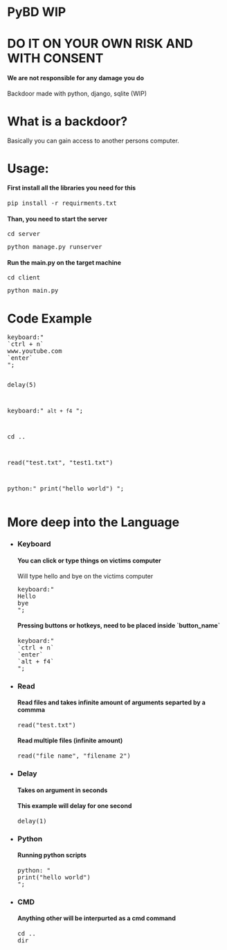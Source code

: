 # PyBD WIP
<h1>DO IT ON YOUR OWN RISK AND WITH CONSENT</h1>
<h4>We are not responsible for any damage you do</h4>
Backdoor made with python, django, sqlite (WIP)

<h1>What is a backdoor?</h1>
Basically you can gain access to another persons computer.



<h1>Usage:</h1>
<h4>First install all the libraries you need for this</h4>
<pre>pip install -r requirments.txt</pre>
<h4>Than, you need to start the server</h4>
<pre>cd server</pre>
<pre>python manage.py runserver</pre>
<h4>Run the main.py on the target machine</h4>
<pre>cd client</pre>
<pre>python main.py</pre>

<h1>Code Example</h1>
<pre>
keyboard:"
`ctrl + n`
www.youtube.com
`enter`
";

delay(5)

keyboard:"
`alt + f4`
";

cd ..

read("test.txt", "test1.txt")

python:"
print("hello world")
";
</pre>


<h1>More deep into the Language</h1>

<ul>
<li><h3>Keyboard</h3>
  <h4>You can click or type things on victims computer</h4>
Will type hello and bye on the victims computer
<pre>keyboard:"
Hello
bye
";</pre>
  <h4>Pressing buttons or hotkeys, need to be placed inside `button_name`</h4>
<pre>
keyboard:"
`ctrl + n`
`enter`
`alt + f4`
";
</li>
  
<li><h3>Read</h3>
<h4>Read files and takes infinite amount of arguments separted by a commma</h4>
<pre>read("test.txt")</pre>
<h4>Read multiple files (infinite amount)</h4>
<pre>read("file_name", "filename_2")</pre>
</li>
  
<li><h3>Delay</h3>
<h4>Takes on argument in seconds</h4>
<h4>This example will delay for one second</h4>
<pre>delay(1)</pre>
</li>
  
<li><h3>Python</h3>
<h4>Running python scripts</h4>
<pre>python: "
print("hello world")
";
</pre>
</li>
  
<li><h3>CMD</h3>
<h4>Anything other will be interpurted as a cmd command</h4>
<pre>
cd ..
dir
</pre>
</li>
</ul>

